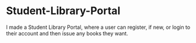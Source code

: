 # Student-Library-Portal
I made a Student Library Portal, where a user can register, if new, or login to their account and then issue any books they want.
